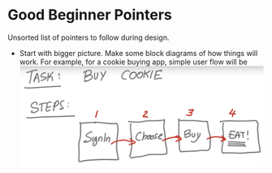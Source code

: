 # Good Beginner Pointers

Unsorted list of pointers to follow during design.

- Start with bigger picture. Make some block diagrams of how things will work. 
  For example, for a cookie buying app, simple user flow will be 
  ![FlowDiagram](/images/cookie_flow.png)

